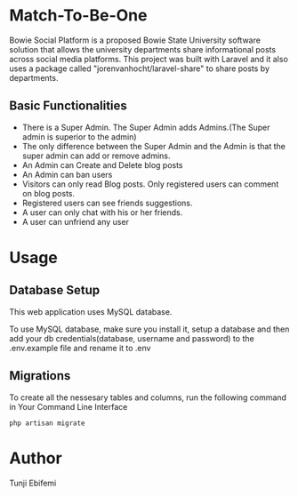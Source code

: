 # Match-To-Be-One
Bowie Social Platform is a proposed Bowie State University software solution that allows the university departments share informational posts across social media platforms. This project was built with Laravel and it also uses a package called "jorenvanhocht/laravel-share" to share posts by departments.

## Basic Functionalities
* There is a Super Admin. The Super Admin adds Admins.(The Super admin is superior to the admin)
* The only difference between the Super Admin and the Admin is that the super admin can add or remove admins.
* An Admin can Create and Delete blog posts
* An Admin can ban users
* Visitors can only read Blog posts. Only registered users can comment on blog posts.
* Registered users can see friends suggestions.
* A user can only chat with his or her friends.
* A user can unfriend any user

# Usage
## Database Setup
This web application uses MySQL database.

To use MySQL database, make sure you install it, setup a database and then add your db credentials(database, username and password) to the .env.example file and rename it to .env

## Migrations
To create all the nessesary tables and columns, run the following command in Your Command Line Interface

    php artisan migrate

# Author
Tunji Ebifemi
